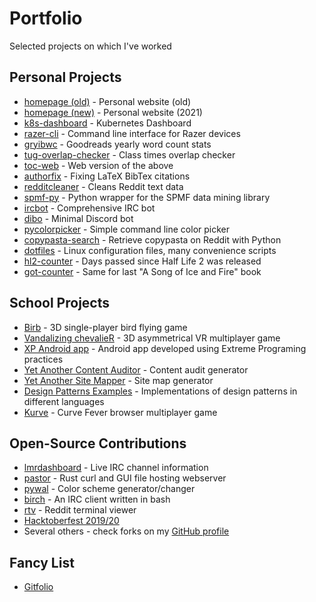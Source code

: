 # Portfolio
Selected projects on which I've worked

## Personal Projects
- [homepage (old)](https://github.com/LoLei/lolei.github.io) - Personal website (old)
- [homepage (new)](https://github.com/LoLei/homepage) - Personal website (2021)
- [k8s-dashboard](https://github.com/LoLei/k8s-dashboard) - Kubernetes Dashboard
- [razer-cli](https://github.com/LoLei/razer-cli) - Command line interface for Razer devices
- [gryibwc](https://github.com/LoLei/gryibwc) - Goodreads yearly word count stats
- [tug-overlap-checker](https://github.com/LoLei/tug-overlap-checker) - Class times overlap checker
- [toc-web](https://github.com/LoLei/toc-web) - Web version of the above
- [authorfix](https://github.com/LoLei/authorfix) - Fixing LaTeX BibTex citations
- [redditcleaner](https://github.com/LoLei/redditcleaner) - Cleans Reddit text data
- [spmf-py](https://github.com/LoLei/spmf-py) - Python wrapper for the SPMF data mining library
- [ircbot](https://github.com/LoLei/ircbot) - Comprehensive IRC bot
- [dibo](https://github.com/LoLei/dibo) - Minimal Discord bot
- [pycolorpicker](https://github.com/LoLei/pycolorpicker) - Simple command line color picker
- [copypasta-search](https://github.com/LoLei/copypasta-search) - Retrieve copypasta on Reddit with Python
- [dotfiles](https://github.com/LoLei/dotfiles) - Linux configuration files, many convenience scripts
- [hl2-counter](https://github.com/LoLei/hl2-counter) - Days passed since Half Life 2 was released
- [got-counter](https://github.com/LoLei/got-counter) - Same for last "A Song of Ice and Fire" book

## School Projects
- [Birb](https://tulsd.itch.io/birb) - 3D single-player bird flying game
- [Vandalizing chevalieR](https://tulsd.itch.io/gdd2) - 3D asymmetrical VR multiplayer game
- [XP Android app](https://github.com/LoLei/sw-ss16) - Android app developed using Extreme Programing practices
- [Yet Another Content Auditor](https://github.com/LoLei/YACA) - Content audit generator
- [Yet Another Site Mapper](https://github.com/LoLei/YASM) - Site map generator
- [Design Patterns Examples](https://github.com/LoLei/design-patterns-examples) - Implementations of design patterns in different languages
- [Kurve](https://github.com/tulsd/kurve) - Curve Fever browser multiplayer game

## Open-Source Contributions
- [lmrdashboard](https://github.com/r-lmr/lmrdashboard) - Live IRC channel information
- [pastor](https://gitlab.com/cocainefarm/pastor) - Rust curl and GUI file hosting webserver
- [pywal](https://github.com/dylanaraps/pywal) - Color scheme generator/changer
- [birch](https://github.com/dylanaraps/birch) - An IRC client written in bash
- [rtv](https://github.com/michael-lazar/rtv) - Reddit terminal viewer
- [Hacktoberfest 2019/20](https://hacktoberfest.digitalocean.com)
- Several others - check forks on my [GitHub profile](https://github.com/LoLei)

## Fancy List
- [Gitfolio](https://lolei.github.io/portfolio/gitfolio/)
